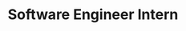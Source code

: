 ---
title: Software Engineer Intern
institute: Southern California Edison (SCE)
institute-url: https://www.edison.com/
duration: May 2023 - Aug 2023
excerpt: Collaborated with cross-functional SCE teams to identify customer pain points and developed a user-centric platform and GPT-powered virtual assistant—enhancing the experience of 15M+ users across 430 cities, reducing call volume by 22K+/month, and winning the intern expo (1st out of 95 projects)
order: 2
# tags: [Skill A, Skill B, Skill C]
---